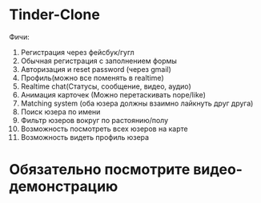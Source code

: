 # Tinder-Clone
Фичи:
1) Регистрация через фейсбук/гугл
2) Обычная регистрация с заполнением формы
3) Авторизация и reset password (через gmail)
4) Профиль(можно все поменять в realtime)
5) Realtime chat(Статусы, сообщение, видео, аудио)
6) Анимация карточек (Можно перетаскивать nope/like)
7) Matching system (оба юзера должны взаимно лайкнуть друг друга)
8) Поиск юзера по имени
9) Фильтр юзеров вокруг по растоянию/полу
10) Возможность посмотреть всех юзеров на карте
11) Возможность видеть профиль юзера

# Обязательно посмотрите видео-демонстрацию
